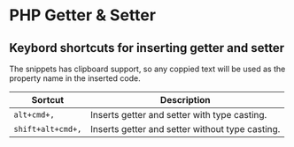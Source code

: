 # PHP Getter & Setter

## Keybord shortcuts for inserting getter and setter

The snippets has clipboard support, so any coppied text will be used as the property name in the inserted code.

| Sortcut           | Description                                  |
| ----------------- | -------------------------------------------- |
| `alt+cmd+,`       | Inserts getter and setter with type casting. |
| `shift+alt+cmd+,` | Inserts getter and setter without type casting. |

